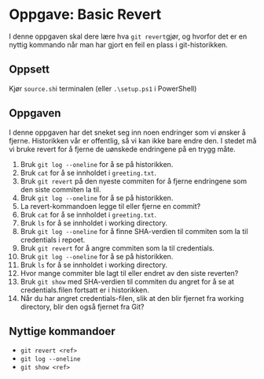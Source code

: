 # Oppgave: Basic Revert
I denne oppgaven skal dere lære hva `git revert`gjør, og hvorfor det er en nyttig kommando når man har gjort en feil en plass i git-historikken.

## Oppsett
Kjør `source.sh`i terminalen (eller `.\setup.ps1` i PowerShell)

## Oppgaven
I denne oppgaven har det sneket seg inn noen endringer som vi ønsker å fjerne. Historikken vår er offentlig, så vi kan ikke bare endre den. I stedet må vi bruke revert for å fjerne de uønskede endringene på en trygg måte.

1. Bruk `git log --oneline` for å se på historikken.
2. Bruk `cat` for å se innholdet i `greeting.txt`.
3. Bruk `git revert` på den nyeste commiten for å fjerne endringene som den siste commiten la til.
4. Bruk `git log --oneline` for å se på historikken.
5. La revert-kommandoen legge til eller fjerne en commit?
6. Bruk `cat` for å se innholdet i `greeting.txt`.
7. Bruk `ls` for å se innholdet i working directory.
8. Bruk `git log --oneline` for å finne SHA-verdien til commiten som la til credentials i repoet.
9. Bruk `git revert` for å angre commiten som la til credentials.
10. Bruk `git log --oneline` for å se på historikken.
11. Bruk `ls` for å se innholdet i working directory.
12. Hvor mange commiter ble lagt til eller endret av den siste reverten?
13. Bruk `git show` med SHA-verdien til commiten du angret for å se at credentials.filen fortsatt er i historikken.
14. Når du har angret credentials-filen, slik at den blir fjernet fra working directory, blir den også fjernet fra Git?

## Nyttige kommandoer
- `git revert <ref>`
- `git log --oneline`
- `git show <ref>`